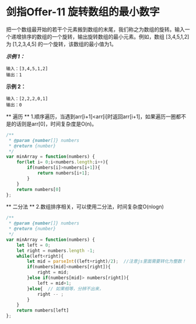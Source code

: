 # 剑指Offer-11 旋转数组的最小数字

把一个数组最开始的若干个元素搬到数组的末尾，我们称之为数组的旋转。输入一个递增排序的数组的一个旋转，输出旋转数组的最小元素。例如，数组 [3,4,5,1,2] 为 [1,2,3,4,5] 的一个旋转，该数组的最小值为1。  

***示例 1：***

```
输入：[3,4,5,1,2]
输出：1
```

**示例 2：**

```
输入：[2,2,2,0,1]
输出：0
```
** 遍历 **
1.顺序遍历，当遇到arr[i+1]<arr[i]时返回arr[i+1]，如果遍历一圈都不是的话则是arr[0]，时间复杂度是O(n)。
```js
/**
 * @param {number[]} numbers
 * @return {number}
 */
var minArray = function(numbers) {
    for(let i= 0;i<numbers.length;i++){
        if(numbers[i]>numbers[i+1]){
            return numbers[i+1];
        }
    }
    return numbers[0]
};
```
** 二分法 **
2.数组排序相关，可以使用二分法，时间复杂度O(nlogn)

```js
/**
 * @param {number[]} numbers
 * @return {number}
 */
var minArray = function(numbers) {
    let left = 0;
    let right = numbers.length -1;
    while(left<right){
        let mid = parseInt((left+right)/2);  //注意js里面需要转化为整数！
        if(numbers[mid]<numbers[right]){  
            right = mid;
        }else if(numbers[mid]> numbers[right]){
            left = mid+1;
        }else{  // 如果相等，分辨不出来，
            right -- ;
        }
    }
    return numbers[left]
};

```